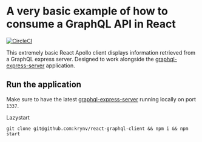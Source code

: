 # A very basic example of how to consume a GraphQL API in React

[![CircleCI](https://circleci.com/gh/krynv/react-graphql-client.svg?style=svg)](https://circleci.com/gh/krynv/react-graphql-client)

This extremely basic React Apollo client displays information retrieved from a GraphQL express server. 
Designed to work alongside the [graphql-express-server](https://github.com/krynv/graphql-express-server) application. 

## Run the application

Make sure to have the latest [graphql-express-server](https://github.com/krynv/graphql-express-server) running locally on port `1337`.

Lazystart

    git clone git@github.com:krynv/react-graphql-client && npm i && npm start
